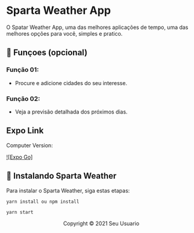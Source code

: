 # Sparta Weather App

O Spatar Weather App, uma das melhores aplicações de tempo, uma das melhores opções para você, simples e pratico.

## 🔧 Funçoes (opcional)

### Função 01:
- Procure e adicione cidades do seu interesse.

### Função 02:
- Veja a previsão detalhada dos próximos dias.

## Expo Link

Computer Version:

[![Expo Go]](https://expo.dev/@diogopereiraas/sparta-weather)

## 🚀 Instalando Sparta Weather

Para instalar o Sparta Weather, siga estas etapas:

```
yarn install ou npm install
```

```
yarn start
```

<p align="center">Copyright © 2021 Seu Usuario</p>
